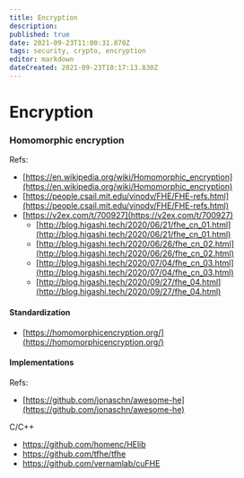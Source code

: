 ```yaml
---
title: Encryption
description: 
published: true
date: 2021-09-23T11:00:31.870Z
tags: security, crypto, encryption
editor: markdown
dateCreated: 2021-09-23T10:17:13.830Z
---
```


# Encryption

### Homomorphic encryption

Refs:

- [https://en.wikipedia.org/wiki/Homomorphic_encryption](https://en.wikipedia.org/wiki/Homomorphic_encryption)
- [https://people.csail.mit.edu/vinodv/FHE/FHE-refs.html](https://people.csail.mit.edu/vinodv/FHE/FHE-refs.html)
- [https://v2ex.com/t/700927](https://v2ex.com/t/700927)
  - [http://blog.higashi.tech/2020/06/21/fhe_cn_01.html](http://blog.higashi.tech/2020/06/21/fhe_cn_01.html)
  - [http://blog.higashi.tech/2020/06/26/fhe_cn_02.html](http://blog.higashi.tech/2020/06/26/fhe_cn_02.html)
  - [http://blog.higashi.tech/2020/07/04/fhe_cn_03.html](http://blog.higashi.tech/2020/07/04/fhe_cn_03.html)
  - [http://blog.higashi.tech/2020/09/27/fhe_04.html](http://blog.higashi.tech/2020/09/27/fhe_04.html)

#### Standardization

- [https://homomorphicencryption.org/](https://homomorphicencryption.org/)

#### Implementations

Refs:
- [https://github.com/jonaschn/awesome-he](https://github.com/jonaschn/awesome-he)

C/C++

- https://github.com/homenc/HElib
- https://github.com/tfhe/tfhe
- https://github.com/vernamlab/cuFHE

